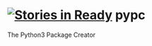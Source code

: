 [![Stories in Ready](https://badge.waffle.io/mekarpeles/gypy.png?label=ready)](https://waffle.io/mekarpeles/gypy)
pypc
====

The Python3 Package Creator
